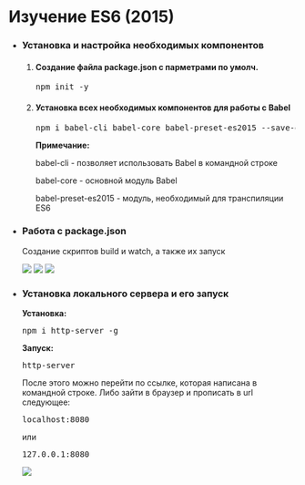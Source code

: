 <h1> Изучение ES6 (2015)</h1>
<ul>
  <li>
    <h3>Установка и настройка необходимых компонентов</h3>
    <ol>
      <li>
          <h4>Создание файла package.json с парметрами по умолч.</h4>
          <pre>npm init -y</pre>
      </li>
      <li>
          <h4>Установка всех необходимых компонентов для работы с Babel</h4>
          <pre>npm i babel-cli babel-core babel-preset-es2015 --save-dev</pre>
          <p><b>Примечание:</b></p>
          <p>babel-cli - позволяет использовать Babel в командной строке</p>
          <p>babel-core - основной модуль Babel</p>
          <p>babel-preset-es2015 - модуль, необходимый для транспиляции ES6</p>
      </li>
     </ol>
    </li>
    <li>
      <h3>Работа с package.json</h3>
      <p>Создание скриптов build и watch, а также их запуск</p>
      <img src="https://user-images.githubusercontent.com/37180024/51126486-4f575400-1834-11e9-85d3-332f4dc0b206.png">
      <img src="https://user-images.githubusercontent.com/37180024/51126576-8fb6d200-1834-11e9-9d3c-1a5f6798b863.png">
      <img src="https://user-images.githubusercontent.com/37180024/51126596-99403a00-1834-11e9-949e-b17e48f1a2fd.png">
    </li>
    <li>
      <h3>Установка локального сервера и его запуск</h3>
      <p><b>Установка:</b></p>
      <pre>npm i http-server -g</pre>
      <p><b>Запуск:</b></p>
      <pre>http-server</pre>
      <p>После этого можно перейти по ссылке, которая написана в командной строке. Либо зайти в браузер и прописать в url следующее:</p>
      <pre>localhost:8080</pre>
      <p>или</p>
      <pre>127.0.0.1:8080</pre>
      <img src="https://user-images.githubusercontent.com/37180024/51127195-01dbe680-1836-11e9-89c2-9d7172987cfb.png">
    </li>
